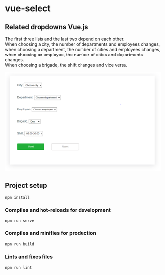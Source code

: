 # vue-select

## Related dropdowns Vue.js

The first three lists and the last two depend on each other. 
<br>
When choosing a city, the number of departments and employees changes, when choosing a department, the number of cities and employees changes, when choosing an employee, the number of cities and departments changes.
<br>
When choosing a brigade, the shift changes and vice versa.

![Untitled](src/assets/readme.png)
## Project setup
```
npm install
```

### Compiles and hot-reloads for development
```
npm run serve
```

### Compiles and minifies for production
```
npm run build
```

### Lints and fixes files
```
npm run lint
```


